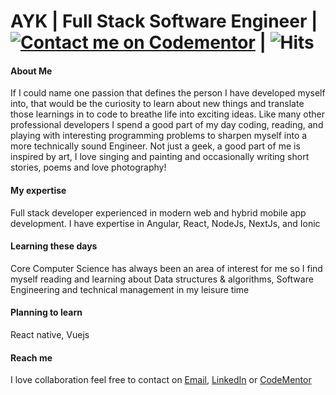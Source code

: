 # AYK | Full Stack Software Engineer | [![Contact me on Codementor](https://www.codementor.io/m-badges/ahmadykhan555/contact-me.svg)](https://www.codementor.io/@ahmadykhan555?refer=badge) | ![Hits](https://views.whatilearened.today/views/github/ahmadykhan555/ahmadykhan555.svg) 
<!--
**ahmadykhan555/ahmadykhan555** is a ✨ _special_ ✨ repository because its `README.md` (this file) appears on your GitHub profile.

Here are some ideas to get you started:

- 🔭 I’m currently working on ...
- 🌱 I’m currently learning ...
- 👯 I’m looking to collaborate on ...
- 🤔 I’m looking for help with ...
- 💬 Ask me about ...
- 📫 How to reach me: ...
- 😄 Pronouns: ...
- ⚡ Fun fact: ...
-->

#### About Me
If I could name one passion that defines the person I have developed myself into, that would be the curiosity to learn about new things and translate those learnings in to code to breathe life into exciting ideas. Like many other professional developers I spend a good part of my day coding, reading, and playing with interesting programming problems to sharpen myself into a more technically sound Engineer. Not just a geek, a good part of me is inspired by art, I love singing and painting and occasionally writing short stories, poems and love photography! 

#### My expertise
Full stack developer experienced in modern web and hybrid mobile app development. I have expertise in Angular, React, NodeJs, NextJs, and Ionic

#### Learning these days
Core Computer Science has always been an area of interest for me so I find myself reading and learning about Data structures & algorithms, Software Engineering and technical management in my leisure time

#### Planning to learn
React native, Vuejs

#### Reach me
I love collaboration feel free to contact on [Email](mailto:ahmadyarkhan555@gmail.com), [LinkedIn](https://www.linkedin.com/in/ahmad-yar-khan-709870118/) or [CodeMentor](https://www.codementor.io/@ahmadykhan555)
